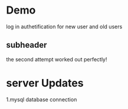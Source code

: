 # Demo
 log in authetification for new  user and old users 
 ## subheader
 the second attempt worked out perfectly!
 # server Updates
 1.mysql database connection
